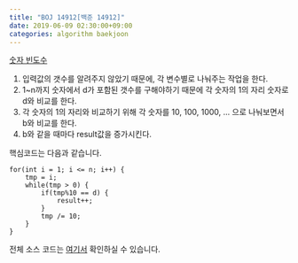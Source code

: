 ```yaml
---
title: "BOJ 14912[백준 14912]"
date: 2019-06-09 02:30:00+09:00
categories: algorithm baekjoon
---
```

[숫자 빈도수][14912]

1. 입력값의 갯수를 알려주지 않았기 때문에, 각 변수별로 나눠주는 작업을 한다.
2. 1~n까지 숫자에서 d가 포함된 갯수를 구해야하기 때문에 각 숫자의 1의 자리 숫자로 d와 비교를 한다.
3. 각 숫자의 1의 자리와 비교하기 위해 각 숫자를 10, 100, 1000, ... 으로 나눠보면서 b와 비교를 한다.
4. b와 같을 때마다 result값을 증가시킨다.


핵심코드는 다음과 같습니다.
```
for(int i = 1; i <= n; i++) {
	tmp = i;
	while(tmp > 0) {
		if(tmp%10 == d) {
			result++;
		}
		tmp /= 10;
	}
}
```

전체 소스 코드는 [여기서][solution] 확인하실 수 있습니다.


[14912]: https://www.acmicpc.net/problem/14912
[solution]: https://github.com/ParkBeomMin/Algorithm/blob/master/Backjoon/src/B_14912.java
